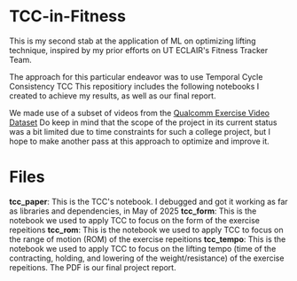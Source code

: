 # TCC-in-Fitness
This is my second stab at the application of ML on optimizing lifting technique, inspired by my prior efforts on UT ECLAIR's Fitness Tracker Team. 

The approach for this particular endeavor was to use Temporal Cycle Consistency TCC
This repositiory includes the following notebooks I created to achieve my results, as well as our final report.

We made use of a subset of videos from the [Qualcomm Exercise Video Dataset](https://www.qualcomm.com/developer/software/qevd-dataset)
Do keep in mind that the scope of the project in its current status was a bit limited due to time constraints for such a college project, but I hope to make another pass at this approach to optimize and improve it.

# Files
**tcc_paper**: This is the TCC's notebook. I debugged and got it working as far as libraries and dependencies, in May of 2025
**tcc_form**: This is the notebook we used to apply TCC to focus on the form of the exercise repeitions
**tcc_rom**: This is the notebook we used to apply TCC to focus on the range of motion (ROM) of the exercise repeitions
**tcc_tempo**: This is the notebook we used to apply TCC to focus on the lifting tempo (time of the contracting, holding, and lowering of the weight/resistance) of the exercise repeitions. 
The PDF is our final project report.
